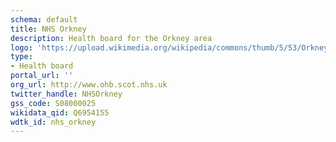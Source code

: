 ```yaml
---
schema: default
title: NHS Orkney
description: Health board for the Orkney area 
logo: 'https://upload.wikimedia.org/wikipedia/commons/thumb/5/53/Orkney_Islands_UK_relief_location_map.jpg/800px-Orkney_Islands_UK_relief_location_map.jpg'
type:
- Health board
portal_url: ''
org_url: http://www.ohb.scot.nhs.uk
twitter_handle: NHSOrkney
gss_code: S08000025
wikidata_qid: Q6954155
wdtk_id: nhs_orkney
---
```

